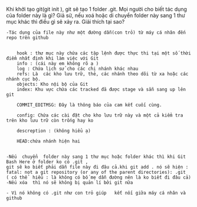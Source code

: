 Khi khởi tạo git(git init ), git sẽ tạo 1 folder .git. Mọi người cho biết tác dụng của folder này là gì?
Giả sử, nếu xoá hoặc di chuyển folder này sang 1 thư mục khác thì điều gì sẽ xảy ra. Giải thích tại sao?
	
	-Tác dụng của file này như một đường dẫn(con trỏ) từ máy cá nhân đến repo trên github
	
		
		hook : thư mục này chứa các tập lệnh được thực thi tại một số thời điểm nhất định khi làm việc với Git 
		info : (cái này em không rõ ạ )
		log : Chứa lịch sử cho các chi nhánh khác nhau
		refs: Là  các kho lưu trữ, thẻ, các nhánh theo dõi từ xa hoặc các nhánh cục bộ.
		objects: Kho nội bộ của Git
		index: Khu vực chứa các tracked đã được stage và sẵn sang up lên git 

		COMMIT_EDITMSG: Đây là thông báo của cam kết cuối cùng.
  
		config: Chứa các cài đặt cho kho lưu trữ này và một cả kiểm tra trên kho lưu trữ còn trống hay ko 

		descreption : (không hiểu ạ) 
	
		HEAD:chứa nhánh hiện hai  

	
	-Nếu  chuyển  folder này sang 1 thư mục hoặc folder khác thì khi Git Bash Here ở folder ko có .git ,
	git sẽ ko biết phải dẫn file này đi đâu cả.khi git add . nó sẽ hiện : fatal: not a git repository (or any of the parent directories): .git 
	( có thể  hiểu : là không có bố mẹ dẫn đường nên là ko biết đi đâu cả) 
	-Nếu xóa  thì nó sẽ không bị quản lí bởi git nữa 

	- Vì nó không có .git như con trỏ giúp   kết nối giữa máy cá nhân và github 



	
